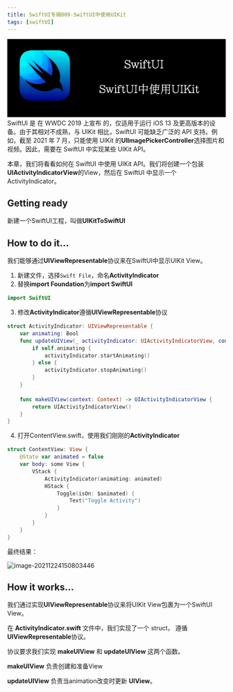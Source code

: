 ```yaml
---
title: SwiftUI专辑009-SwiftUI中使用UIKit
tags: [swiftUI]
---
```

![headerimg](./Header.png)
SwiftUI 是 在 WWDC 2019 上宣布 的，仅适用于运行 iOS 13 及更高版本的设备。由于其相对不成熟，与 UIKit 相比，SwiftUI 可能缺乏广泛的 API 支持。例如，截至 2021 年 7 月，只能使用 UIKit 的**UIImagePickerController**选择图片和视频。因此，需要在 SwiftUI 中实现某些 UIKit API。

本章，我们将看看如何在 SwiftUI 中使用 UIKit API。我们将创建一个包装**UIActivityIndicatorView**的View，然后在 SwiftUI 中显示一个ActivityIndicator。
<!--truncate-->
## Getting ready

新建一个SwiftUI工程，叫做**UIKitToSwiftUI**

## How to do it…

我们能够通过**UIViewRepresentable**协议来在SwiftUI中显示UIKit View。

1. 新建文件，选择`Swift File`，命名**ActivityIndicator**
2. 替换**import Foundation**为**import SwiftUI**
```swift
import SwiftUI
```

3. 修改**ActivityIndicator**遵循**UIViewRepresentable**协议

```swift
struct ActivityIndicator: UIViewRepresentable {
    var animating: Bool
    func updateUIView(_ activityIndicator: UIActivityIndicatorView, context: Context) {
        if self.animating {
            activityIndicator.startAnimating()
        } else {
            activityIndicator.stopAnimating()
        }
    }

    func makeUIView(context: Context) -> UIActivityIndicatorView {
        return UIActivityIndicatorView()
    }
}
```

4. 打开ContentView.swift，使用我们刚刚的**ActivityIndicator**

```swift
struct ContentView: View {
    @State var animated = false
    var body: some View {
        VStack {
            ActivityIndicator(animating: animated)                
            HStack {
                Toggle(isOn: $animated) {
                    Text("Toggle Activity")
                }
            }
        }
    }
}
```

最终结果：

![image-20211224150803446](https://tva1.sinaimg.cn/large/008i3skNgy1gxoxubn99dj30eq0uaglt.jpg)

## How it works…

我们通过实现**UIViewRepresentable**协议来将UIKit View包裹为一个SwiftUI View。

在 **ActivityIndicator.swift** 文件中，我们实现了一个 struct， 遵循**UIViewRepresentable**协议。

协议要求我们实现 **makeUIView** 和 **updateUIView** 这两个函数。

 **makeUIView** 负责创建和准备View

 **updateUIView** 负责当animation改变时更新 **UIView**。

